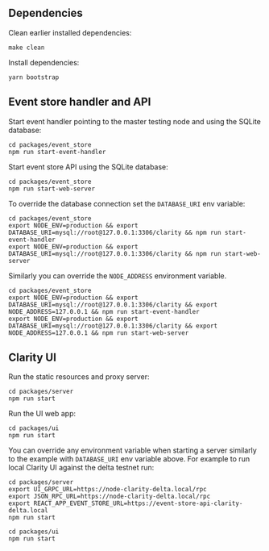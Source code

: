 Dependencies
------------
Clean earlier installed dependencies:
```
make clean
```

Install dependencies:
```
yarn bootstrap
```

Event store handler and API
---------------------------
Start event handler pointing to the master testing node and using the SQLite database:
```
cd packages/event_store
npm run start-event-handler
```

Start event store API using the SQLite database:
```
cd packages/event_store
npm run start-web-server
```

To override the database connection set the ```DATABASE_URI``` env variable:
```
cd packages/event_store
export NODE_ENV=production && export DATABASE_URI=mysql://root@127.0.0.1:3306/clarity && npm run start-event-handler
export NODE_ENV=production && export DATABASE_URI=mysql://root@127.0.0.1:3306/clarity && npm run start-web-server
```

Similarly you can override the ```NODE_ADDRESS``` environment variable.
```
cd packages/event_store
export NODE_ENV=production && export DATABASE_URI=mysql://root@127.0.0.1:3306/clarity && export NODE_ADDRESS=127.0.0.1 && npm run start-event-handler
export NODE_ENV=production && export DATABASE_URI=mysql://root@127.0.0.1:3306/clarity && export NODE_ADDRESS=127.0.0.1 && npm run start-web-server
```

Clarity UI
----------

Run the static resources and proxy server:
```
cd packages/server
npm run start
``` 

Run the UI web app:
```
cd packages/ui
npm run start
```

You can override any environment variable when starting a server similarly to the example with ```DATABASE_URI``` env variable above. For example to run local Clarity UI against the delta testnet run:
```
cd packages/server
export UI_GRPC_URL=https://node-clarity-delta.local/rpc
export JSON_RPC_URL=https://node-clarity-delta.local/rpc
export REACT_APP_EVENT_STORE_URL=https://event-store-api-clarity-delta.local
npm run start

cd packages/ui
npm run start
``` 

